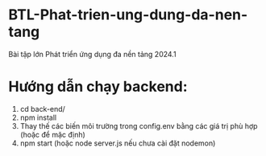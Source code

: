 # BTL-Phat-trien-ung-dung-da-nen-tang
Bài tập lớn Phát triển ứng dụng đa nền tảng 2024.1
# Hướng dẫn chạy backend:
1. cd back-end/
2. npm install
3. Thay thế các biến môi trường trong config.env bằng các giá trị phù hợp (hoặc để mặc định)
4. npm start (hoặc node server.js nếu chưa cài đặt nodemon)
